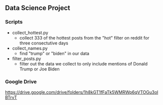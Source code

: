 ## Data Science Project

### Scripts
* collect_hottest.py
  * collect 333 of the hottest posts from the "hot" filter on reddit for three consectutive days
* collect_names.py
  * find "trump" or "biden" in our data
* filter_posts.py
  * filter out the data we collect to only include mentions of Donald Trump or Joe Biden

### Google Drive
https://drive.google.com/drive/folders/1h8kGT1fFaTk5WMRWp6qVTOGu3olBTrvT




